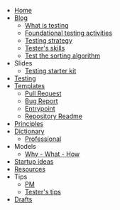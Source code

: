<!-- docs/_sidebar.md -->

* [Home](/)
* [Blog](blog/readme.md)
  * [What is testing](blog/what-is-testing.md)
  * [Foundational testing activities](blog/foundational-testing-activities.md)
  * [Testing strategy](blog/testing-strategy.md)
  * [Tester's skills](blog/testers-skills.md)
  * [Test the sorting algorithm](blog/test-the-sorting-algorithm.md)
* Slides
  * [Testing starter kit](slides/testing-starter-kit.md)
* [Testing](testing.md)
* [Templates](templates.md)
    * [Pull Request](templates/pull-request.md)
    * [Bug Report](templates/bug-report.md)
    * [Entrypoint](templates/entrypoint.md)
    * [Repository Readme](templates/repo-readme.md)
* [Principles](/principles/first.md)
* [Dictionary](dictionary/dictionary.md)
  * [Professional](dictionary/professional.md)
* Models
  * [Why - What - How](models/why-what-how.md)
* [Startup ideas](startup-ideas/ideas.md)
* [Resources](resources.md)
* Tips
  * [PM](tips/project-management-tips.md.md)
  * [Tester's tips](tips/testers-tips.md)
* [Drafts](drafts.md)
